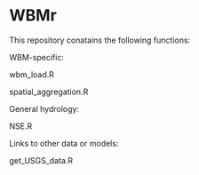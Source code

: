 # WBMr

This repository conatains the following functions:


WBM-specific:

wbm_load.R

spatial_aggregation.R


General hydrology:

NSE.R


Links to other data or models:

get_USGS_data.R

